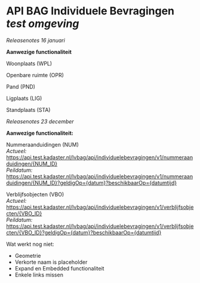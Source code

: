 # API BAG Individuele Bevragingen *test omgeving*  

*Releasenotes 16 januari*  
  
**Aanwezige functionaliteit**  

Woonplaats (WPL)   
 
Openbare ruimte (OPR)  

Pand (PND)

Ligplaats (LIG)  

Standplaats (STA)  



*Releasenotes 23 december*

**Aanwezige functionaliteit:**  
  
Nummeraanduidingen (NUM)   
*Actueel:*  
https://api.test.kadaster.nl/lvbag/api/individuelebevragingen/v1/nummeraanduidingen/{NUM_ID}  
*Peildatum:*  
https://api.test.kadaster.nl/lvbag/api/individuelebevragingen/v1/nummeraanduidingen/{NUM_ID}?geldigOp={datum}?beschikbaarOp={datumtijd}  
  
Verblijfsobjecten (VBO)  
*Actueel:*  
https://api.test.kadaster.nl/lvbag/api/individuelebevragingen/v1/verblijfsobjecten/{VBO_ID}  
*Peildatum:*  
https://api.test.kadaster.nl/lvbag/api/individuelebevragingen/v1/verblijfsobjecten/{VBO_ID}?geldigOp={datum}?beschikbaarOp={datumtijd}  
  
Wat werkt nog niet:
-	Geometrie
-	Verkorte naam is placeholder
-	Expand en Embedded functionaliteit
-	Enkele links missen
